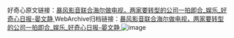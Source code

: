 好奇心原文链接：[暴风影音联合海尔做电视，两家要转型的公司一拍即合_娱乐_好奇心日报-晏文静 ](https://www.qdaily.com/articles/11704.html)
WebArchive归档链接：[暴风影音联合海尔做电视，两家要转型的公司一拍即合_娱乐_好奇心日报-晏文静 ](http://web.archive.org/web/20190623170952/https://www.qdaily.com/articles/11704.html)
![image](http://ww3.sinaimg.cn/large/007d5XDply1g3wahhkrjoj30u02ia4qp)